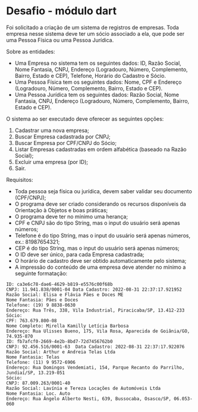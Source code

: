 # Desafio - módulo dart
Foi solicitado a criação de um sistema de registros de empresas. Toda empresa nesse sistema deve ter um sócio associado a ela, que pode ser uma Pessoa Física ou uma Pessoa Jurídica. 

Sobre as entidades:
* Uma Empresa no sistema tem os seguintes dados: ID, Razão Social, Nome Fantasia, CNPJ, Endereço (Logradouro, Número, Complemento, Bairro, Estado e CEP), Telefone, Horário do Cadastro e Sócio. 
* Uma Pessoa Física tem os seguintes dados: Nome, CPF e Endereço (Logradouro, Número, Complemento, Bairro, Estado e CEP).
* Uma Pessoa Jurídica tem os seguintes dados: Razão Social, Nome Fantasia, CNPJ, Endereço (Logradouro, Número, Complemento, Bairro, Estado e CEP).


O sistema ao ser executado deve oferecer as seguintes opções:
1. Cadastrar uma nova empresa;
2. Buscar Empresa cadastrada por CNPJ;
3. Buscar Empresa por CPF/CNPJ do Sócio;
4. Listar Empresas cadastradas em ordem alfabética (baseado na Razão Social);
5. Excluir uma empresa (por ID);
6. Sair.


Requisitos:
* Toda pessoa seja física ou jurídica, devem saber validar seu documento (CPF/CNPJ);
* O programa deve ser criado considerando os recursos disponíveis da Orientação à Objetos e boas práticas;
* O programa deve ter no mínimo uma herança;
* CPF e CNPJ são do tipo String, mas o input do usuário será apenas números;
* Telefone é do tipo String, mas o input do usuário será apenas números, ex.: 81987654321;
* CEP é do tipo String, mas o input do usuário será apenas números;
* O ID deve ser único, para cada Empresa cadastrada;
* O horário de cadastro deve ser obtido automaticamente pelo sistema;
* A impressão do conteúdo de uma empresa deve atender no mínimo a seguinte formatação:

```
ID: ca3e6c78-dae6-4629-b819-e5576c00f68b
CNPJ: 11.941.838/0001-04 Data Cadastro: 2022-08-31 22:37:17.921952
Razão Social: Elisa e Flávia Pães e Doces ME
Nome Fantasia: Pães e Doces
Telefone: (19) 9 8838-0630
Endereço: Rua Três, 338, Vila Industrial, Piracicaba/SP, 13.412-233
Sócio:
CPF: 763.679.800-08
Nome Completo: Mirella Kamilly Letícia Barbosa
Endereço: Rua Ulisses Bueno, 175, Vila Rosa, Aparecida de Goiânia/GO, 74.935-870
ID: fb7afcf0-2669-4e2b-8bd7-72d7456762b0
CNPJ: 92.456.516/0001-63  Data Cadastro: 2022-08-31 22:37:17.922076
Razão Social: Arthur e Andreia Telas Ltda
Nome Fantasia: Telas
Telefone: (11) 9 9572-6906
Endereço: Rua Domingos Vendemiati, 154, Parque Recanto do Parrilho, Jundiaí/SP, 13.219-051
Sócio:
CNPJ: 87.009.263/0001-40
Razão Social: Lavínia e Tereza Locações de Automóveis Ltda
Nome Fantasia: Loc. Auto
Endereço: Rua Ângelo Alberto Nesti, 639, Bussocaba, Osasco/SP, 06.053-060
```